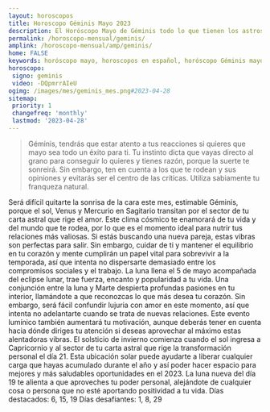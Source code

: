 ```yaml
---
layout: horoscopos
title: Horoscopo Géminis Mayo 2023
description: El Horóscopo Mayo de Géminis todo lo que tienen los astros preparados para este mes, amor, trabajo, familia. Todo sobre astrologia, tarot, predicciones. Horoscopo gratis en español, predicciones y astrología.
permalink: /horoscopo-mensual/geminis/
amplink: /horoscopo-mensual/amp/geminis/
home: FALSE
keywords: horóscopo mayo, horoscopos en español, horóscopo Géminis mayo , horóscopo esperanza gracia, horoscop, horóscopos gratis, horoscopo Géminis, Tarot, Astrologia, Zodíaco, Géminis, horoscopo gratis, horoscopo del mes 
horoscopo:
 signo: geminis
 video: -DQpmrrAIeU
ogimg: /images/mes/geminis_mes.png#2023-04-28
sitemap:
 priority: 1
 changefreq: 'monthly'
 lastmod: '2023-04-28'
---
```



 > Géminis, tendrás que estar atento a tus reacciones si quieres que mayo sea todo un éxito para ti. Tu instinto dicta que vayas directo al grano para conseguir lo quieres y tienes razón, porque la suerte te sonreirá. Sin embargo, ten en cuenta a los que te rodean y sus opiniones y evitarás ser el centro de las críticas. Utiliza sabiamente tu franqueza natural.



Será difícil quitarte la sonrisa de la cara este mes, estimable Géminis, porque el sol, Venus y Mercurio en Sagitario transitan por el sector de tu carta astral que rige el amor. Este clima cósmico te enamorará de tu vida y del mundo que te rodea, por lo que es el momento ideal para nutrir tus relaciones más valiosas. Si estás buscando una nueva pareja, estas vibras son perfectas para salir. Sin embargo, cuidar de ti y mantener el equilibrio en tu corazón y mente cumplirán un papel vital para sobrevivir a la temporada, así que intenta no dispersarte demasiado entre los compromisos sociales y el trabajo.
La luna llena el 5 de mayo acompañada del eclipse lunar, trae fuerza, encanto y popularidad a tu vida. Una conjunción entre la luna y Marte despierta profundas pasiones en tu interior, llamándote a que reconozcas lo que más desea tu corazón. Sin embargo, será fácil confundir lujuria con amor en este momento, así que intenta no adelantarte cuando se trata de nuevas relaciones. Este evento lumínico también aumentará tu motivación, aunque deberás tener en cuenta hacia dónde diriges tu atención si deseas aprovechar al máximo estas alentadoras vibras.
El solsticio de invierno comienza cuando el sol ingresa a Capricornio y al sector de tu carta astral que rige la transformación personal el día 21. Esta ubicación solar puede ayudarte a liberar cualquier carga que hayas acumulado durante el año y así poder hacer espacio para mejores y más saludables oportunidades en el 2023. La luna nueva del día 19 te alienta a que aproveches tu poder personal, alejándote de cualquier cosa o persona que no esté aportando positividad a tu vida.
Días destacados: 6, 15, 19
Días desafiantes: 1, 8, 29